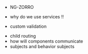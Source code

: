 - NG-ZORRO
* why do we use services !!
- custom validation
* child routing
* how will components communicate
* subjects and behavior subjects